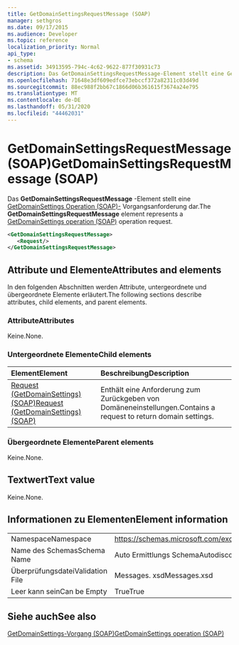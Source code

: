```yaml
---
title: GetDomainSettingsRequestMessage (SOAP)
manager: sethgros
ms.date: 09/17/2015
ms.audience: Developer
ms.topic: reference
localization_priority: Normal
api_type:
- schema
ms.assetid: 34913595-794c-4c62-9622-877f30931c73
description: Das GetDomainSettingsRequestMessage-Element stellt eine GetDomainSettings Operation (SOAP)-Vorgangsanforderung dar.
ms.openlocfilehash: 71648e3df609edfce73ebccf372a82311c03d49d
ms.sourcegitcommit: 88ec988f2bb67c1866d06b361615f3674a24e795
ms.translationtype: MT
ms.contentlocale: de-DE
ms.lasthandoff: 05/31/2020
ms.locfileid: "44462031"
---
```

# <a name="getdomainsettingsrequestmessage-soap"></a><span data-ttu-id="c72e3-103">GetDomainSettingsRequestMessage (SOAP)</span><span class="sxs-lookup"><span data-stu-id="c72e3-103">GetDomainSettingsRequestMessage (SOAP)</span></span>

<span data-ttu-id="c72e3-104">Das **GetDomainSettingsRequestMessage** -Element stellt eine [GetDomainSettings Operation (SOAP)-](getdomainsettings-operation-soap.md) Vorgangsanforderung dar.</span><span class="sxs-lookup"><span data-stu-id="c72e3-104">The **GetDomainSettingsRequestMessage** element represents a [GetDomainSettings operation (SOAP)](getdomainsettings-operation-soap.md) operation request.</span></span> 
  
```XML
<GetDomainSettingsRequestMessage>
   <Request/>
</GetDomainSettingsRequestMessage>
```

## <a name="attributes-and-elements"></a><span data-ttu-id="c72e3-105">Attribute und Elemente</span><span class="sxs-lookup"><span data-stu-id="c72e3-105">Attributes and elements</span></span>

<span data-ttu-id="c72e3-106">In den folgenden Abschnitten werden Attribute, untergeordnete und übergeordnete Elemente erläutert.</span><span class="sxs-lookup"><span data-stu-id="c72e3-106">The following sections describe attributes, child elements, and parent elements.</span></span>
  
### <a name="attributes"></a><span data-ttu-id="c72e3-107">Attribute</span><span class="sxs-lookup"><span data-stu-id="c72e3-107">Attributes</span></span>

<span data-ttu-id="c72e3-108">Keine.</span><span class="sxs-lookup"><span data-stu-id="c72e3-108">None.</span></span>
  
### <a name="child-elements"></a><span data-ttu-id="c72e3-109">Untergeordnete Elemente</span><span class="sxs-lookup"><span data-stu-id="c72e3-109">Child elements</span></span>

|<span data-ttu-id="c72e3-110">**Element**</span><span class="sxs-lookup"><span data-stu-id="c72e3-110">**Element**</span></span>|<span data-ttu-id="c72e3-111">**Beschreibung**</span><span class="sxs-lookup"><span data-stu-id="c72e3-111">**Description**</span></span>|
|:-----|:-----|
|[<span data-ttu-id="c72e3-112">Request (GetDomainSettings) (SOAP)</span><span class="sxs-lookup"><span data-stu-id="c72e3-112">Request (GetDomainSettings) (SOAP)</span></span>](request-getdomainsettingssoap.md) <br/> |<span data-ttu-id="c72e3-113">Enthält eine Anforderung zum Zurückgeben von Domäneneinstellungen.</span><span class="sxs-lookup"><span data-stu-id="c72e3-113">Contains a request to return domain settings.</span></span>  <br/> |
   
### <a name="parent-elements"></a><span data-ttu-id="c72e3-114">Übergeordnete Elemente</span><span class="sxs-lookup"><span data-stu-id="c72e3-114">Parent elements</span></span>

<span data-ttu-id="c72e3-115">Keine.</span><span class="sxs-lookup"><span data-stu-id="c72e3-115">None.</span></span>
  
## <a name="text-value"></a><span data-ttu-id="c72e3-116">Textwert</span><span class="sxs-lookup"><span data-stu-id="c72e3-116">Text value</span></span>

<span data-ttu-id="c72e3-117">Keine.</span><span class="sxs-lookup"><span data-stu-id="c72e3-117">None.</span></span>
  
## <a name="element-information"></a><span data-ttu-id="c72e3-118">Informationen zu Elementen</span><span class="sxs-lookup"><span data-stu-id="c72e3-118">Element information</span></span>

|||
|:-----|:-----|
|<span data-ttu-id="c72e3-119">Namespace</span><span class="sxs-lookup"><span data-stu-id="c72e3-119">Namespace</span></span>  <br/> |https://schemas.microsoft.com/exchange/2010/Autodiscover  <br/> |
|<span data-ttu-id="c72e3-120">Name des Schemas</span><span class="sxs-lookup"><span data-stu-id="c72e3-120">Schema Name</span></span>  <br/> |<span data-ttu-id="c72e3-121">Auto Ermittlungs Schema</span><span class="sxs-lookup"><span data-stu-id="c72e3-121">Autodiscover schema</span></span>  <br/> |
|<span data-ttu-id="c72e3-122">Überprüfungsdatei</span><span class="sxs-lookup"><span data-stu-id="c72e3-122">Validation File</span></span>  <br/> |<span data-ttu-id="c72e3-123">Messages. xsd</span><span class="sxs-lookup"><span data-stu-id="c72e3-123">Messages.xsd</span></span>  <br/> |
|<span data-ttu-id="c72e3-124">Leer kann sein</span><span class="sxs-lookup"><span data-stu-id="c72e3-124">Can be Empty</span></span>  <br/> |<span data-ttu-id="c72e3-125">True</span><span class="sxs-lookup"><span data-stu-id="c72e3-125">True</span></span>  <br/> |
   
## <a name="see-also"></a><span data-ttu-id="c72e3-126">Siehe auch</span><span class="sxs-lookup"><span data-stu-id="c72e3-126">See also</span></span>



[<span data-ttu-id="c72e3-127">GetDomainSettings-Vorgang (SOAP)</span><span class="sxs-lookup"><span data-stu-id="c72e3-127">GetDomainSettings operation (SOAP)</span></span>](getdomainsettings-operation-soap.md)

